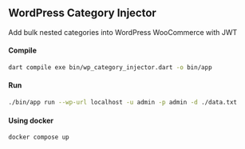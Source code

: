 ## WordPress Category Injector

Add bulk nested categories into WordPress WooCommerce with JWT

#### Compile
```sh
dart compile exe bin/wp_category_injector.dart -o bin/app
```

#### Run
```sh
./bin/app run --wp-url localhost -u admin -p admin -d ./data.txt
```

#### Using docker
```sh
docker compose up
```